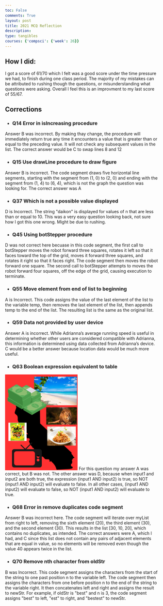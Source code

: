 ```yaml
---
toc: False
comments: True
layout: post
title: 2021 MCQ Reflection
description: 
type: tangibles
courses: {'compsci': {'week': 26}}
---
```


## How I did:
I got a score of 61/70 which I felt was a good score under the time pressure we had, to finish during one class period. The majority of my mistakes can be attributed to rushing though the questions, or misunderstanding what questions were asking. Overall I feel this is an improvment to my last score of 55/67.

## Corrections

- ### Q14 Error in isIncreasing procedure

Answer B was incorrect. By making thay change, the procedure will immediately return true any time it encounters a value that is greater than or equal to the preceding value. It will not check any subsequent values in the list. The correct answer would be C to swap lines 8 and 12
- ### Q15 Use drawLine procedure to draw figure

Answer B is incorrect. The code segment draws five horizontal line segments, starting with the segment from (1, 0) to (2, 0) and ending with the segment from (1, 4) to (6, 4), which is not the graph the question was looking for. The correct answer was A
- ### Q37 Which is not a possible value displayed

D is Incorrect. The string "daikon" is displayed for values of n that are less than or equal to 10. This was a very easy question looking back, not sure how I got this one wrong. Might be due to rushing. 
- ### Q45 Using botStepper procedure

D was not correct here becuase in this code segment, the first call to botStepper moves the robot forward three squares, rotates it left so that it faces toward the top of the grid, moves it forward three squares, and rotates it right so that it faces right. The code segment then moves the robot forward one square. The second call to botStepper attempts to moves the robot forward four squares, off the edge of the grid, causing execution to terminate.
- ### Q55 Move element from end of list to beginning

A is Incorrect. This code assigns the value of the last element of the list to the variable temp, then removes the last element of the list, then appends temp to the end of the list. The resulting list is the same as the original list.
- ### Q59 Data not provided by user device

Answer A is incorrect. While Adrianna’s average running speed is useful in determining whether other users are considered compatible with Adrianna, this information is determined using data collected from Adrianna’s device. C would be a better answer because location data would be much more useful.
- ### Q63 Boolean expression equivalent to table
![Alt text](image.png)
For this question my answer A was correct, but B was not. The other answer was D, because  when input1 and input2 are both true, the expression (input1 AND input2) is true, so NOT (input1 AND input2) will evaluate to false. In all other cases, (input1 AND input2) will evaluate to false, so NOT (input1 AND input2) will evaluate to true.
- ### Q68 Error in remove duplicates code segment

Answer B was incorrect here. The code segment will iterate over myList from right to left, removing the sixth element (20), the third element (30), and the second element (30). This results in the list [30, 10, 20], which contains no duplicates, as intended. The correct answers were A, which I had, and C since this list does not contain any pairs of adjacent elements that are equal in value, so no elements will be removed even though the value 40 appears twice in the list.
- ### Q70 Remove nth character from oldStr

B was Incorrect. This code segment assigns the characters from the start of the string to one past position n to the variable left. The code segment then assigns the characters from one before position n to the end of the string to the variable right. It then concatenates left and right and assigns the result to newStr. For example, if oldStr is "best" and n is 3, the code segment assigns "best" to left, "est" to right, and "bestest" to newStr.
